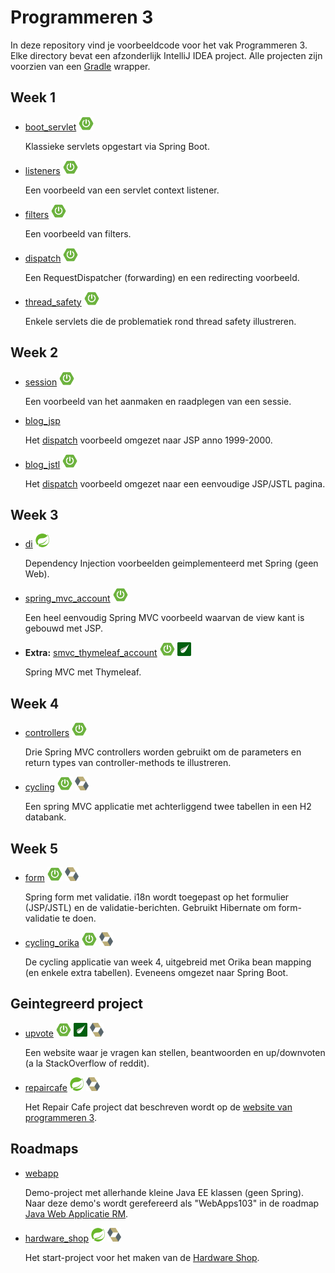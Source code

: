 # Programmeren 3

In deze repository vind je voorbeeldcode voor het vak Programmeren 3. Elke directory bevat een afzonderlijk IntelliJ IDEA project. Alle projecten zijn voorzien van een [Gradle](https://gradle.org/) wrapper.

## Week 1

- [boot_servlet](boot_servlet) ![Spring Boot][spring_boot]

  Klassieke servlets opgestart via Spring Boot.

- [listeners](listeners) ![Spring Boot][spring_boot]

  Een voorbeeld van een servlet context listener.

- [filters](filters) ![Spring Boot][spring_boot]

  Een voorbeeld van filters.

- [dispatch](dispatch) ![Spring Boot][spring_boot]

  Een RequestDispatcher (forwarding) en een redirecting voorbeeld.

- [thread_safety](thread_safety) ![Spring Boot][spring_boot]

  Enkele servlets die de problematiek rond thread safety illustreren.

## Week 2

- [session](session) ![Spring Boot][spring_boot]

  Een voorbeeld van het aanmaken en raadplegen van een sessie.

- [blog_jsp](blog_jsp)

  Het [dispatch](dispatch) voorbeeld omgezet naar JSP anno 1999-2000.

- [blog_jstl](blog_jstl) ![Spring Boot][spring_boot]

  Het [dispatch](dispatch) voorbeeld omgezet naar een eenvoudige JSP/JSTL pagina.

## Week 3

- [di](di) ![Spring][spring]

  Dependency Injection voorbeelden geimplementeerd met Spring (geen Web).

- [spring_mvc_account](spring_mvc_account) ![Spring Boot][spring_boot]

  Een heel eenvoudig Spring MVC voorbeeld waarvan de view kant is gebouwd met JSP.

- **Extra:** [smvc_thymeleaf_account](smvc_thymeleaf_account) ![Spring Boot][spring_boot] ![Thymeleaf][thymeleaf]

  Spring MVC met Thymeleaf.

## Week 4

- [controllers](controllers) ![Spring Boot][spring_boot]

  Drie Spring MVC controllers worden gebruikt om de parameters en return types van controller-methods te illustreren.

- [cycling](cycling) ![Spring Boot][spring_boot] ![Hibernate][hibernate]

  Een spring MVC applicatie met achterliggend twee tabellen in een H2 databank.

## Week 5

- [form](form) ![Spring Boot][spring_boot] ![Hibernate][hibernate]

  Spring form met validatie. i18n wordt toegepast op het formulier (JSP/JSTL) en de validatie-berichten. Gebruikt Hibernate om form-validatie te doen.

- [cycling_orika](cycling_orika) ![Spring Boot][spring_boot] ![Hibernate][hibernate]

  De cycling applicatie van week 4, uitgebreid met Orika bean mapping (en enkele extra tabellen). Eveneens omgezet naar Spring Boot.

## Geintegreerd project

- [upvote](upvote) ![Spring Boot][spring_boot] ![Thymeleaf][thymeleaf] ![Hibernate][hibernate]

  Een website waar je vragen kan stellen, beantwoorden en up/downvoten (a la StackOverflow of reddit).

- [repaircafe](repaircafe) ![Spring][spring] ![Hibernate][hibernate]

  Het Repair Cafe project dat beschreven wordt op de [website van programmeren 3](https://programmeren3-repaircafe.rhcloud.com/).

## Roadmaps

- [webapp](webapp)

  Demo-project met allerhande kleine Java EE klassen (geen Spring). Naar deze demo's wordt gerefereerd als "WebApps103" in de roadmap [Java Web Applicatie RM](https://programmeren3-repaircafe.rhcloud.com/road-maps/jwa-rm/).

- [hardware_shop](hardware_shop) ![Spring][spring] ![Hibernate][hibernate]

  Het start-project voor het maken van de [Hardware Shop](https://programmeren3-repaircafe.rhcloud.com/road-maps/hardware-shop-roadmap-1/).

[spring]: images/spring-logo_22_22.png
[spring_boot]: images/spring-boot-logo_24_22.png
[thymeleaf]: images/thymeleaf-logo_22_22.png
[hibernate]: images/hibernate-logo_22_22.png
